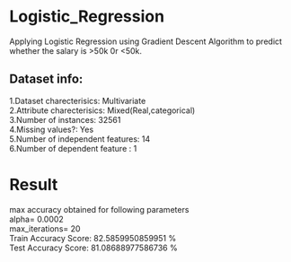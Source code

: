 Logistic_Regression 
====================
Applying Logistic Regression using Gradient Descent Algorithm to predict whether the salary is >50k 0r <50k.  

Dataset info: 
-------------
1.Dataset charecterisics: 		Multivariate  
2.Attribute charecterisics: 		Mixed(Real,categorical)  
3.Number of instances: 			32561  
4.Missing values?: 			Yes  
5.Number of independent features:	14    
6.Number of dependent feature :		1  

Result  
======  
max accuracy obtained for following parameters  
alpha= 0.0002  
max_iterations= 20    
Train Accuracy Score: 82.5859950859951  %  
Test Accuracy Score: 81.08688977586736  %  

